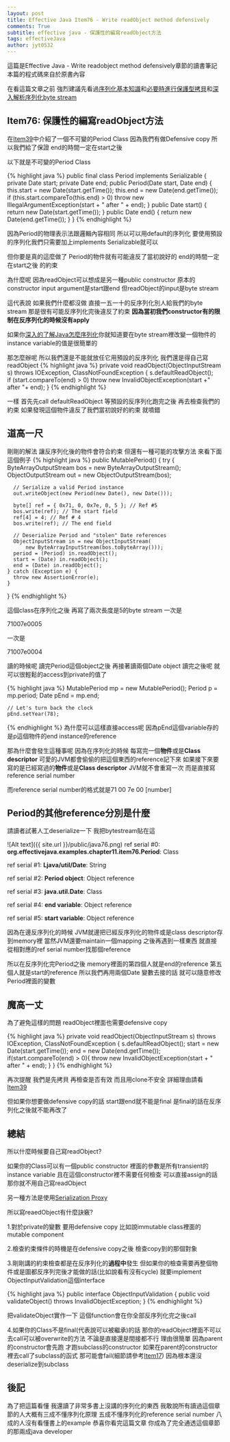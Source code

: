 ```yaml
---
layout: post
title: Effective Java Item76 - Write readObject method defensively
comments: True 
subtitle: effective java - 保護性的編寫readObject方法
tags: effectiveJava
author: jyt0532
---
```

這篇是Effective Java - Write readobject method defensively章節的讀書筆記 本篇的程式碼來自於原書內容

在看這篇文章之前 強烈建議先看過[序列化基本知識](/2017/09/27/java-serialization-101/)和[必要時進行保護型拷貝](/2017/09/26/make-defensive-copies-when-needed/)和[深入解析序列化byte stream](/2017/10/12/decrypting-serialized-java-object/)

## Item76: 保護性的編寫readObject方法

在[Item39](/2017/09/26/make-defensive-copies-when-needed/)中介紹了一個不可變的Period Class 因為我們有做Defensive copy 所以我們給了保證 end的時間一定在start之後

以下就是不可變的Period Class

{% highlight java %}
public final class Period implements Serializable {
  private Date start;
  private Date end;
  public Period(Date start, Date end) {
    this.start = new Date(start.getTime());
    this.end = new Date(end.getTime());
    if (this.start.compareTo(this.end) > 0)
      throw new IllegalArgumentException(start + " after " + end);
  }
  public Date start() {
    return new Date(start.getTime());
  }
  public Date end() {
    return new Date(end.getTime());
  }
}
{% endhighlight %}

因為Period的物理表示法跟邏輯內容相同 所以可以用default的序列化 要使用預設的序列化我們只需要加上implements Serializable就可以

但你要是真的這麼做了 Period的物件就有可能違反了當初說好的 end的時間一定在start之後 的約束

為什麼呢 因為readObject可以想成是另一種public constructor 原本的constructor input argument是start跟end 但readObject的input是byte stream

這代表說 如果我們什麼都沒做 直接一五一十的反序列化別人給我們的byte stream 那是很有可能反序列化完後違反了約束 **因為當初我們constructor有的限制在反序列化的時候沒有apply**

如果你[深入的了解Java怎麼序列化](/2017/10/12/decrypting-serialized-java-object/)你就知道要在byte stream裡改變一個物件的instance variable的值是很簡單的

那怎麼辦呢 所以我們還是不能就放任它用預設的反序列化 我們還是得自己寫readObject 
{% highlight java %}
private void readObject(ObjectInputStream s) throws IOException, ClassNotFoundException {
  s.defaultReadObject();   
  if (start.compareTo(end) > 0)
    throw new InvalidObjectException(start +" after "+ end);
}
{% endhighlight %}

一樣 首先先call defaultReadObject 等預設的反序列化跑完之後 再去檢查我們的約束
如果發現這個物件違反了我們當初說好的約束 就噴錯

## 道高一尺

剛剛的解法 讓反序列化後的物件會符合約束 但還有一種可能的攻擊方法
來看下面這個例子
{% highlight java %}
public MutablePeriod() {
    try {
      ByteArrayOutputStream bos = new ByteArrayOutputStream();
      ObjectOutputStream out = new ObjectOutputStream(bos);

      // Serialize a valid Period instance
      out.writeObject(new Period(new Date(), new Date()));

      byte[] ref = { 0x71, 0, 0x7e, 0, 5 }; // Ref #5
      bos.write(ref); // The start field
      ref[4] = 4; // Ref # 4
      bos.write(ref); // The end field

      // Deserialize Period and "stolen" Date references
      ObjectInputStream in = new ObjectInputStream(
          new ByteArrayInputStream(bos.toByteArray()));
      period = (Period) in.readObject();
      start = (Date) in.readObject();
      end = (Date) in.readObject();
    } catch (Exception e) {
      throw new AssertionError(e);
    }
  }
{% endhighlight %}

這個class在序列化之後 再寫了兩次長度是5的byte stream 一次是

71007e0005

一次是

71007e0004

讀的時候呢 讀完Period這個object之後 再接著讀兩個Date object
讀完之後呢 就可以很輕鬆的access到private的值了

{% highlight java %}
MutablePeriod mp = new MutablePeriod();
    Period p = mp.period;
    Date pEnd = mp.end;

    // Let's turn back the clock
    pEnd.setYear(78);
{% endhighlight %}
為什麼可以這樣直接access呢 因為pEnd這個variable存的是p這個物件的end instance的reference

那為什麼會發生這種事呢 因為在序列化的時候 
每寫完一個**物件**或是**Class descriptor** 可愛的JVM都會偷偷的把這個東西的reference記下來 如果接下來要寫的是已經寫過的**物件**或是**Class descriptor** JVM就不會重寫一次 而是直接寫reference serial number

而reference serial number的格式就是71 00 7e 00 [number]

## Period的其他reference分別是什麼

請讀者試著人工deserialize一下 我把bytestream貼在這

![Alt text]({{ site.url }}/public/java76.png)
ref serial #0: **org.effectivejava.examples.chapter11.item76.Period**: Class

ref serial #1: **Ljava/util/Date**: String

ref serial #2: **Period object**: Object reference

ref serial #3: **java.util.Date**: Class

ref serial #4: **end variable**: Object reference

ref serial #5: **start variable**: Object reference

因為在邊反序列化的時候 JVM就邊把已經反序列化的物件或是class descriptor存到memory裡 當然JVM還要maintain一個mapping 之後再遇到一樣東西 就直接從相對應的ref serial number找那個reference 

所以在反序列化完Period之後 memory裡面的第四個人就是end的reference 第五個人就是start的reference 所以我們再用兩個Date 變數去接的話 就可以隨意修改Period裡面的變數

## 魔高一丈
為了避免這樣的問題 readObject裡面也需要defensive copy

{% highlight java %}
private void readObject(ObjectInputStream s) throws IOException, ClassNotFoundException {
  s.defaultReadObject();
  start = new Date(start.getTime());
  end = new Date(end.getTime());
  if(start.compareTo(end) > 0){
    throw new InvalidObjectException(start + " after " + end);
  }
}
{% endhighlight %}

再次提醒 我們是先拷貝 再檢查是否有效 而且用clone不安全 詳細理由請看[Item39](/2017/09/26/make-defensive-copies-when-needed/)

但如果你想要做defensive copy的話 start跟end就不能是final 是final的話在反序列化之後就不能再改了

## 總結

所以什麼時候要自己寫readObject?

如果你的Class可以有一個public constructor 裡面的參數是所有transient的instance variable 且在這個constructor裡不需要任何檢查 可以直接assign的話 那你就不用自己寫readObject 

另一種方法是使用[Serialization Proxy](/501.html)

所以寫reaedObject有什麼訣竅?

1.對於private的變數 要用defensive copy 比如說immutable class裡面的mutable component

2.檢查約束條件的時機是在defensive copy之後 檢查copy到的那個對象

3.剛剛講的約束檢查都是在反序列化的**過程中**發生 但如果你的檢查需要再整個物件或是圖都反序列完後才能做的話(比如說看有沒有cycle) 就要implement ObjectInputValidation這個interface

{% highlight java %}
public interface ObjectInputValidation
{
    public void validateObject()
        throws InvalidObjectException;
}
{% endhighlight %}

把validateObject實作一下 這個function會在你全部反序列化完之後call

4.如果你的Class不是final(代表說可以被繼承)的話 那你的readObject裡面不可以去call可以被overwrite的方法 不論是直接還是間接都不行 理由很簡單 因為parent的constructor會先跑 才跑subclass的constructor 如果在parent的constructor裡去call了subclass的函式 那可能會fail(細節請參考[Item17](/501.html))  因為根本還沒deserialize到subclass

## 後記

為了把這篇看懂 我還讀了非常多書上沒講的序列化的東西 我敢說所有讀過這個章節的人大概有三成不懂序列化原理 五成不懂序列化的reference serial number 八成的人沒有看懂書上的example 恭喜你看完這篇文章 你成為了完全通透這個章節的那兩成java developer

